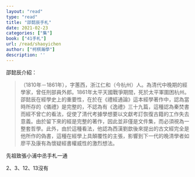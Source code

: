```yaml
---
layout: "read"
type: "read"
title: "邵懿辰手札"
date: 2021-02-23
categories: ["集"]
book: ["41手札"]
url: /read/shaoyichen
author: ["柯棋瀚學"]
description: ''
---
```

邵懿辰介紹：

> （1810年－1861年），字蕙西，浙江仁和（今杭州）人。為清代中晚期的經學家，曾任刑部員外郎。1861年太平天國戰爭期間，死於太平軍圍困杭州。邵懿辰在經學史上的重要性，在於在《禮經通論》這本經學著作中，認為當時所存的《儀禮》是完整的，不認為有《逸禮》三十九篇，這種認為秦焚書而經不曾亡的看法，促使了清代考據學想要以文獻考訂恢復古籍的工作失去意義。由於留下來的經是完整的著作，因此並非僅是文件集，而必須視為一整套哲學。此外，由於這種看法，他認為西漢劉歆後來提出的古文經完全是他所作的偽書，這種在經學上具顛覆性的主張，影響到下一代的晚清學者如廖平及康有為懷疑經書權威性的激烈想法。

先祖致張小浦中丞手札一通

2、3、12、13沒有